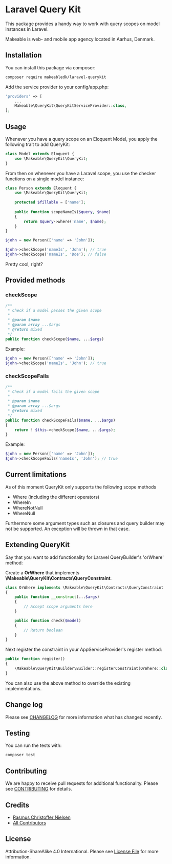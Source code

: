 

# Laravel Query Kit

This package provides a handy way to work with query scopes on model instances in Laravel.

Makeable is web- and mobile app agency located in Aarhus, Denmark.

## Installation

You can install this package via composer:

``` bash
composer require makeabledk/laravel-querykit
```

Add the service provider to your config/app.php:

```php
'providers' => [
    ...
    Makeable\QueryKit\QueryKitServiceProvider::class,
];
```

## Usage

Whenever you have a query scope on an Eloquent Model, you apply the following trait to add QueryKit:

```php
class Model extends Eloquent {
    use \Makeable\QueryKit\QueryKit;
}
```

From then on whenever you have a Laravel scope, you use the checker functions on a single model instance:

```php
class Person extends Eloquent {
    use \Makeable\QueryKit\QueryKit;
    
    protected $fillable = ['name']; 
    
    public function scopeNameIs($query, $name)
    {
        return $query->where('name', $name);
    }
}
```

```php
$john = new Person(['name' => 'John']);

$john->checkScope('nameIs', 'John'); // true
$john->checkScope('nameIs', 'Doe'); // false
```

Pretty cool, right?

## Provided methods

### checkScope
```php
/**
 * Check if a model passes the given scope
 * 
 * @param $name
 * @param array ...$args
 * @return mixed
 */
public function checkScope($name, ...$args)
```

Example:
```php
$john = new Person(['name' => 'John']);
$john->checkScope('nameIs', 'John'); // true
```

### checkScopeFails
```php
/**
 * Check if a model fails the given scope
 * 
 * @param $name
 * @param array ...$args
 * @return mixed
 */
public function checkScopeFails($name, ...$args)
{
    return ! $this->checkScope($name, ...$args);
}
```

Example:
```php
$john = new Person(['name' => 'John']);
$john->checkScopeFails('nameIs', 'John'); // true
```

## Current limitations

As of this moment QueryKit only supports the following scope methods

- Where (including the different operators)
- WhereIn
- WhereNotNull
- WhereNull

Furthermore some argument types such as closures and query builder may not be supported. 
An exception will be thrown in that case.

## Extending QueryKit

Say that you want to add functionality for Laravel QueryBuilder's 'orWhere' method:

Create a **OrWhere** that implements **\Makeable\QueryKit\Contracts\QueryConstraint**.

```php
class OrWhere implements \Makeable\QueryKit\Contracts\QueryConstraint
{
    public function __construct(...$args)
    {
        // Accept scope arguments here
    }

    public function check($model)
    {
        // Return boolean
    }
}

```

Next register the constraint in your AppServiceProvider's register method:

```php
public function register()
{
    \Makeable\QueryKit\Builder\Builder::registerConstraint(OrWhere::class);
}
```

You can also use the above method to override the existing implementations.

## Change log

Please see [CHANGELOG](CHANGELOG.md) for more information what has changed recently.

## Testing

You can run the tests with:

```bash
composer test
```

## Contributing

We are happy to receive pull requests for additional functionality. Please see [CONTRIBUTING](CONTRIBUTING.md) for details.

## Credits

- [Rasmus Christoffer Nielsen](https://github.com/rasmuscnielsen)
- [All Contributors](../../contributors)

## License

Attribution-ShareAlike 4.0 International. Please see [License File](LICENSE.md) for more information.